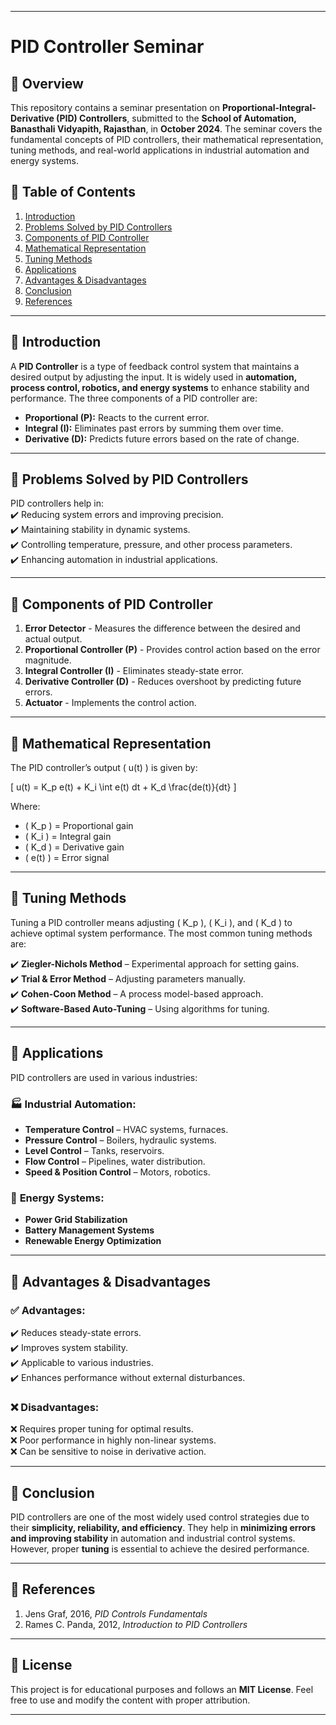 

---

# **PID Controller Seminar**  

## **📌 Overview**  
This repository contains a seminar presentation on **Proportional-Integral-Derivative (PID) Controllers**, submitted to the **School of Automation, Banasthali Vidyapith, Rajasthan**, in **October 2024**. The seminar covers the fundamental concepts of PID controllers, their mathematical representation, tuning methods, and real-world applications in industrial automation and energy systems.  

## **📖 Table of Contents**  
1. [Introduction](#introduction)  
2. [Problems Solved by PID Controllers](#problems-solved-by-pid-controllers)  
3. [Components of PID Controller](#components-of-pid-controller)  
4. [Mathematical Representation](#mathematical-representation)  
5. [Tuning Methods](#tuning-methods)  
6. [Applications](#applications)  
7. [Advantages & Disadvantages](#advantages--disadvantages)  
8. [Conclusion](#conclusion)  
9. [References](#references)  

---

## **📌 Introduction**  
A **PID Controller** is a type of feedback control system that maintains a desired output by adjusting the input. It is widely used in **automation, process control, robotics, and energy systems** to enhance stability and performance. The three components of a PID controller are:  

- **Proportional (P):** Reacts to the current error.  
- **Integral (I):** Eliminates past errors by summing them over time.  
- **Derivative (D):** Predicts future errors based on the rate of change.  

---

## **📌 Problems Solved by PID Controllers**  
PID controllers help in:  
✔️ Reducing system errors and improving precision.  
✔️ Maintaining stability in dynamic systems.  
✔️ Controlling temperature, pressure, and other process parameters.  
✔️ Enhancing automation in industrial applications.  

---

## **📌 Components of PID Controller**  
1. **Error Detector** - Measures the difference between the desired and actual output.  
2. **Proportional Controller (P)** - Provides control action based on the error magnitude.  
3. **Integral Controller (I)** - Eliminates steady-state error.  
4. **Derivative Controller (D)** - Reduces overshoot by predicting future errors.  
5. **Actuator** - Implements the control action.  

---

## **📌 Mathematical Representation**  
The PID controller’s output \( u(t) \) is given by:  

\[
u(t) = K_p e(t) + K_i \int e(t) dt + K_d \frac{de(t)}{dt}
\]

Where:  
- \( K_p \) = Proportional gain  
- \( K_i \) = Integral gain  
- \( K_d \) = Derivative gain  
- \( e(t) \) = Error signal  

---

## **📌 Tuning Methods**  
Tuning a PID controller means adjusting \( K_p \), \( K_i \), and \( K_d \) to achieve optimal system performance. The most common tuning methods are:  

✔️ **Ziegler-Nichols Method** – Experimental approach for setting gains.  
✔️ **Trial & Error Method** – Adjusting parameters manually.  
✔️ **Cohen-Coon Method** – A process model-based approach.  
✔️ **Software-Based Auto-Tuning** – Using algorithms for tuning.  

---

## **📌 Applications**  
PID controllers are used in various industries:  

### 🏭 **Industrial Automation:**  
- **Temperature Control** – HVAC systems, furnaces.  
- **Pressure Control** – Boilers, hydraulic systems.  
- **Level Control** – Tanks, reservoirs.  
- **Flow Control** – Pipelines, water distribution.  
- **Speed & Position Control** – Motors, robotics.  

### 🔋 **Energy Systems:**  
- **Power Grid Stabilization**  
- **Battery Management Systems**  
- **Renewable Energy Optimization**  

---

## **📌 Advantages & Disadvantages**  

### ✅ **Advantages:**  
✔️ Reduces steady-state errors.  
✔️ Improves system stability.  
✔️ Applicable to various industries.  
✔️ Enhances performance without external disturbances.  

### ❌ **Disadvantages:**  
❌ Requires proper tuning for optimal results.  
❌ Poor performance in highly non-linear systems.  
❌ Can be sensitive to noise in derivative action.  

---

## **📌 Conclusion**  
PID controllers are one of the most widely used control strategies due to their **simplicity, reliability, and efficiency**. They help in **minimizing errors and improving stability** in automation and industrial control systems. However, proper **tuning** is essential to achieve the desired performance.  

---

## **📌 References**  
1. Jens Graf, 2016, *PID Controls Fundamentals*  
2. Rames C. Panda, 2012, *Introduction to PID Controllers*  

---


## **📌 License**  
This project is for educational purposes and follows an **MIT License**. Feel free to use and modify the content with proper attribution.  

---

